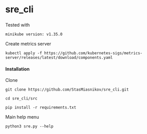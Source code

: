 # sre_cli

###      

Tested with

```shell
minikube version: v1.35.0
```

Create metrics server

```shell
kubectl apply -f https://github.com/kubernetes-sigs/metrics-server/releases/latest/download/components.yaml
```

#### Installation

Clone

```shell
git clone https://github.com/StasMiasnikov/sre_cli.git
```

```shell
cd sre_cli/src
```

```shell
pip install -r requirements.txt
```

Main help menu

```shell
python3 sre.py --help
```





